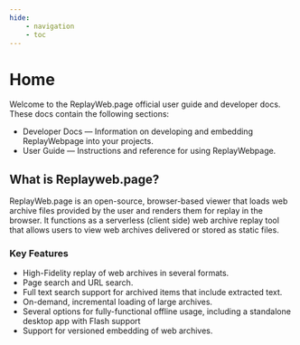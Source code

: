 ```yaml
---
hide:
    - navigation
    - toc
---
```


# Home

Welcome to the ReplayWeb.page official user guide and developer docs. These docs contain the following sections:

- Developer Docs — Information on developing and embedding ReplayWebpage into your projects.
- User Guide — Instructions and reference for using ReplayWebpage.

## What is Replayweb.page?
ReplayWeb.page is an open-source, browser-based viewer that loads web archive files provided by the user and renders them for replay in the browser. It functions as a serverless (client side) web archive replay tool that allows users to view web archives delivered or stored as static files.

### Key Features

- High-Fidelity replay of web archives in several formats.
- Page search and URL search.
- Full text search support for archived items that include extracted text.
- On-demand, incremental loading of large archives.
- Several options for fully-functional offline usage, including a standalone desktop app with Flash support
- Support for versioned embedding of web archives.
